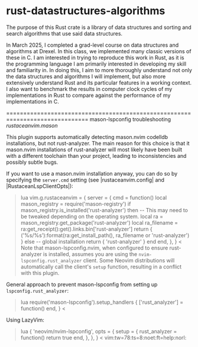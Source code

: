 # rust-datastructures-algorithms

The purpose of this Rust crate is a library of data structures and sorting and search algorithms that use said data structures.

In March 2025, I completed a grad-level course on data structures and algorithms at Drexel. In this class, we implemented many classic versions of these in C. I am interested in trying to reproduce this work in Rust, as it is the programming language I am primarily interested in developing my skill and familiarity in. In doing this, I aim to more thoroughly understand not only the data structures and algorithms I will implement, but also more extensively understand Rust and its particular features in a working context. I also want to benchmark the results in computer clock cycles of my implementations in Rust to compare against the performance of my implementations in C.


==============================================================================
mason-lspconfig troubleshooting                          *rustaceanvim.mason*

This plugin supports automatically detecting mason.nvim codelldb installations,
but not rust-analyzer.
The main reason for this choice is that it mason.nvim installations of rust-analyzer
will most likely have been built with a different toolchain than your project,
leading to inconsistencies and possibly subtle bugs.

If you want to use a mason.nvim installation anyway, you can do so by specifying
the `server.cmd` setting (see |rustaceanvim.config| and |RustaceanLspClientOpts|):
>lua
  vim.g.rustaceanvim = {
    server = {
      cmd = function()
	local mason_registry = require('mason-registry')
	if mason_registry.is_installed('rust-analyzer') then
	  -- This may need to be tweaked depending on the operating system.
	  local ra = mason_registry.get_package('rust-analyzer')
	  local ra_filename = ra:get_receipt():get().links.bin['rust-analyzer']
	  return { ('%s/%s'):format(ra:get_install_path(), ra_filename or 'rust-analyzer') }
	else
	  -- global installation
	  return { 'rust-analyzer' }
	end
      end,
    },
  }
<
Note that mason-lspconfig.nvim, when configured to ensure rust-analyzer is installed,
assumes you are using the `nvim-lspconfig.rust_analyzer` client.
Some Neovim distributions will automatically call the client's `setup`
function, resulting in a conflict with this plugin.

General approach to prevent mason-lspconfig from setting up
`lspconfig.rust_analyzer`:

>lua
  require('mason-lspconfig').setup_handlers {
    ['rust_analyzer'] = function() end,
  }
<

Using LazyVim:

>lua
  {
    'neovim/nvim-lspconfig',
    opts = {
      setup = {
        rust_analyzer = function()
          return true 
        end,
      },
    },
  }
<
vim:tw=78:ts=8:noet:ft=help:norl:
